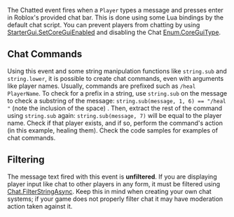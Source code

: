 The Chatted event fires when a `Player` types a message and presses enter in Roblox's provided chat bar. This is done using some Lua bindings by the default chat script. You can prevent players from chatting by using [StarterGui.SetCoreGuiEnabled](https://developer.roblox.com/api-reference/function/StarterGui/SetCoreGuiEnabled) and disabling the Chat [Enum.CoreGuiType](https://developer.roblox.com/search#stq=CoreGuiType).

## Chat Commands

Using this event and some string manipulation functions like `string.sub` and `string.lower`, it is possible to create chat commands, even with arguments like player names. Usually, commands are prefixed such as `/heal PlayerName`. To check for a prefix in a string, use `string.sub` on the message to check a substring of the message: `string.sub(message, 1, 6) == "/heal "` (note the inclusion of the space) . Then, extract the rest of the command using `string.sub` again: `string.sub(message, 7)` will be equal to the player name. Check if that player exists, and if so, perform the command's action (in this example, healing them). Check the code samples for examples of chat commands.

## Filtering

The message text fired with this event is **unfiltered**. If you are displaying player input like chat to other players in any form, it must be filtered using [Chat.FilterStringAsync](https://developer.roblox.com/api-reference/function/Chat/FilterStringAsync). Keep this in mind when creating your own chat systems; if your game does not properly filter chat it may have moderation action taken against it.
